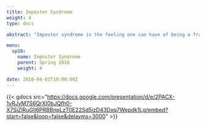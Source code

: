 ```yaml
---
title: Imposter Syndrome
weight: 4
type: docs

abstract: "Imposter syndrome is the feeling one can have of being a fraud or unqualified for the work they are already doing. Many of us experience this feeling and during this meeting, members discuss their experiences with it and how to overcome it."

menu:
  sp18:
    name: Imposter Syndrome
    parent: Spring 2018
    weight: 4

date: 2018-04-02T19:00:00Z
---
```


{{< gdocs src="https://docs.google.com/presentation/d/e/2PACX-1vRJyM7S6QrXI0bJQfh0-X7SiZlRuGlI6PRBBnpLzT0E22Sd5izD43Dxq7Wepdk1Lg/embed?start=false&loop=false&delayms=3000" >}}